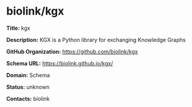 # biolink/kgx

**Title:** kgx

**Description:** KGX is a Python library for exchanging Knowledge Graphs

**GitHub Organization:** https://github.com/biolink/kgx

**Schema URL:** https://biolink.github.io/kgx/



**Domain:** Schema

**Status:** unknown



**Contacts:** biolink